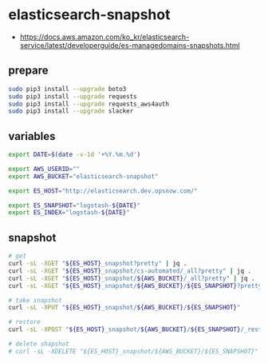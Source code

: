 # elasticsearch-snapshot

* <https://docs.aws.amazon.com/ko_kr/elasticsearch-service/latest/developerguide/es-managedomains-snapshots.html>

## prepare

```bash
sudo pip3 install --upgrade boto3
sudo pip3 install --upgrade requests
sudo pip3 install --upgrade requests_aws4auth
sudo pip3 install --upgrade slacker
```

## variables

```bash
export DATE=$(date -v-1d '+%Y.%m.%d')

export AWS_USERID=""
export AWS_BUCKET="elasticsearch-snapshot"

export ES_HOST="http://elasticsearch.dev.opsnow.com/"

export ES_SNAPSHOT="logstash-${DATE}"
export ES_INDEX="logstash-${DATE}"
```

## snapshot

```bash
# get
curl -sL -XGET "${ES_HOST}_snapshot?pretty" | jq .
curl -sL -XGET "${ES_HOST}_snapshot/cs-automated/_all?pretty" | jq .
curl -sL -XGET "${ES_HOST}_snapshot/${AWS_BUCKET}/_all?pretty" | jq .
curl -sL -XGET "${ES_HOST}_snapshot/${AWS_BUCKET}/${ES_SNAPSHOT}?pretty" | jq .

# take snapshot
curl -sL -XPUT "${ES_HOST}_snapshot/${AWS_BUCKET}/${ES_SNAPSHOT}"

# restore
curl -sL -XPOST "${ES_HOST}_snapshot/${AWS_BUCKET}/${ES_SNAPSHOT}/_restore"

# delete shapshot
# curl -sL -XDELETE "${ES_HOST}_snapshot/${AWS_BUCKET}/${ES_SNAPSHOT}"
```

